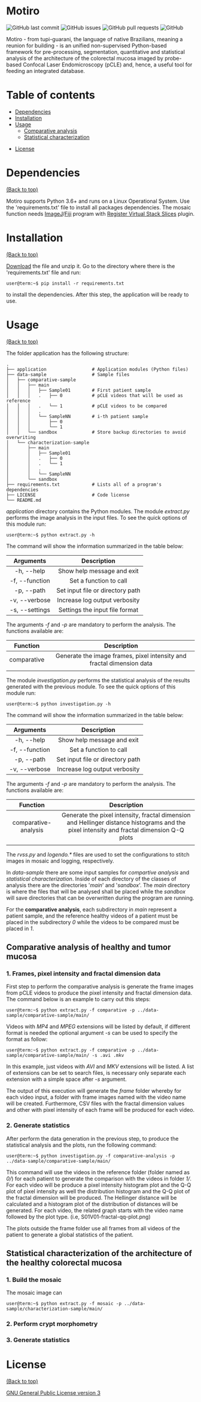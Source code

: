 <!-- https://github.com/amphybio/endomicroscopy-analysis -->

<!-- Add banner here -->
# Motiro

<!-- Add buttons here -->

<!-- ![GitHub release (latest by date including
pre-releases)](https://img.shields.io/github/v/release/navendu-pottekkat/awesome-readme?include_prereleases)-->
![GitHub last
commit](https://img.shields.io/github/last-commit/amphybio/endomicroscopy-analysis)
![GitHub
issues](https://img.shields.io/github/issues-raw/amphybio/endomicroscopy-analysis)
![GitHub pull
requests](https://img.shields.io/github/issues-pr/amphybio/endomicroscopy-analysis)
![GitHub](https://img.shields.io/github/license/amphybio/endomicroscopy-analysis)

<!-- Describe your project in brief -->

Motiro - from tupi-guarani, the language of native Brazilians, meaning a reunion
for building - is an unified non-supervised Python-based framework for
pre-processing, segmentation, quantitative and statistical analysis of the
architecture of the colorectal mucosa imaged by probe-based Confocal Laser
Endomicroscopy (pCLE) and, hence, a useful tool for feeding an integrated
database.

<!-- The project title should be self explanotory and try not to make it a
mouthful. (Although exceptions exist-
**awesome-readme-writing-guide-for-open-source-projects** - would have been a
cool name)

Add a cover/banner image for your README. **Why?** Because it easily **grabs
people's attention** and it **looks cool**(*duh!obviously!*).

The best dimensions for the banner is **1280x650px**. You could also use this
for social preview of your repo.

I personally use [**Canva**](https://www.canva.com/) for creating the banner
images. All the basic stuff is **free**(*you won't need the pro version in most
cases*).

There are endless badges that you could use in your projects. And they do depend
on the project. Some of the ones that I commonly use in every projects are given
below.

I use [**Shields IO**](https://shields.io/) for making badges. It is a simple
and easy to use tool that you can use for almost all your badge cravings. -->

<!-- Some badges that you could use -->

<!-- ![GitHub release (latest by date including
pre-releases)](https://img.shields.io/github/v/release/navendu-pottekkat/awesome-readme?include_prereleases)
: This badge shows the version of the current release.

![GitHub last
commit](https://img.shields.io/github/last-commit/navendu-pottekkat/awesome-readme)
: I think it is self-explanatory. This gives people an idea about how the
  project is being maintained.

![GitHub
issues](https://img.shields.io/github/issues-raw/navendu-pottekkat/awesome-readme)
: This is a dynamic badge from [**Shields IO**](https://shields.io/) that tracks
  issues in your project and gets updated automatically. It gives the user an
  idea about the issues and they can just click the badge to view the issues.

![GitHub pull
requests](https://img.shields.io/github/issues-pr/navendu-pottekkat/awesome-readme)
: This is also a dynamic badge that tracks pull requests. This notifies the
  maintainers of the project when a new pull request comes.

![GitHub All
Releases](https://img.shields.io/github/downloads/navendu-pottekkat/awesome-readme/total):
If you are not like me and your project gets a lot of downloads(*I envy you*)
then you should have a badge that shows the number of downloads! This lets
others know how **Awesome** your project is and is worth contributing to.

![GitHub](https://img.shields.io/github/license/navendu-pottekkat/awesome-readme)
: This shows what kind of open-source license your project uses. This is good
  idea as it lets people know how they can use your project for themselves.

![Tweet](https://img.shields.io/twitter/url?style=flat-square&logo=twitter&url=https%3A%2F%2Fnavendu.me%2Fnsfw-filter%2Findex.html):
This is not essential but it is a cool way to let others know about your
project! Clicking this button automatically opens twitter and writes a tweet
about your project and link to it. All the user has to do is to click tweet.
Isn't that neat? -->

<!-- # Demo-Preview -->

<!-- Add a demo for your project -->

<!-- After you have written about your project, it is a good idea to have a
demo/preview(**video/gif/screenshots** are good options) of your project so that
people can know what to expect in your project. You could also add the demo in
the previous section with the product description.

Here is a random GIF as a placeholder.

![Random GIF](https://media.giphy.com/media/ZVik7pBtu9dNS/giphy.gif) -->

# Table of contents

<!-- After you have introduced your project, it is a good idea to add a **Table
of contents** or **TOC** as **cool** people say it. This would make it easier
for people to navigate through your README and find exactly what they are
looking for.

Here is a sample TOC(*wow! such cool!*) that is actually the TOC for this
README. -->

<!-- - [Project Title](#project-title) -->

<!-- - [Demo-Preview](#demo-preview)-->

<!-- - [Table of contents](#table-of-contents) -->
- [Dependencies](#dependencies)
- [Installation](#installation)
- [Usage](#usage)
   - [Comparative analysis](#comparative-analysis-of-healthy-and-tumor-mucosa)
   - [Statistical characterization](#statistical-characterization-of-the-architecture-of-the-healthy-colorectal-mucosa)
<!-- - [Development](#development) -->
<!-- - [Contribute](#contribute) -->
<!--     <\!-- - [Sponsor](#sponsor) -\-> -->
<!--     - [Adding new features or fixing bugs](#adding-new-features-or-fixing-bugs) -->
- [License](#license)
<!-- - [Footer](#footer) -->

# Dependencies
[(Back to top)](#table-of-contents)

Motiro supports Python 3.6+ and runs on a Linux Operational System. Use the
'requirements.txt' file to install all packages dependencies. The mosaic
function needs [ImageJ](https://imagej.net/Welcome)/[Fiji](https://fiji.sc/)
program with [Register Virtual Stack
Slices](https://imagej.net/Register_Virtual_Stack_Slices) plugin.

# Installation
[(Back to top)](#table-of-contents)

[Download](https://github.com/amphybio/endomicroscopy-analysis/archive/master.zip)
the file and unzip it. Go to the directory where there is the 'requirements.txt'
file and run:
```console
user@term:~$ pip install -r requirements.txt
```
to install the dependencies. After this step, the application will be ready to
use.

<!-- *You might have noticed the **Back to top** button(if not, please notice,
it's right there!). This is a good idea because it makes your README **easy to
navigate.*** The first one should be how to install(how to generally use your
project or set-up for editing in their machine).

This should give the users a concrete idea with instructions on how they can use
your project repo with all the steps.

Following this steps, **they should be able to run this in their device.**

A method I use is after completing the README, I go through the instructions
from scratch and check if it is working. -->

# Usage
[(Back to top)](#table-of-contents)

The folder application has the following structure:


    .
    ├── application                 # Application modules (Python files)
    ├── data-sample                 # Sample files
    │   ├── comparative-sample
    │   │   ├── main
    │   │   │   ├── Sample01        # First patient sample
    │   │   │   .   ├── 0           # pCLE videos that will be used as reference
    │   │   │   .   └── 1           # pCLE videos to be compared
    │   │   │   .
    │   │   │   └── SampleNN        # i-th patient sample
    │   │   │       ├── 0
    │   │   │       └── 1
    │   │   └── sandbox             # Store backup directories to avoid overwriting
    │   └── characterization-sample
    │       ├── main
    │       │   ├── Sample01
    │       │   .   ├── 0
    │       │   .   └── 1
    │       │   .
    │       │   └── SampleNN
    │       └── sandbox
    ├── requirements.txt            # Lists all of a program's dependencies
    ├── LICENSE                     # Code license
    └── README.md


*application* directory contains the Python modules. The module *extract.py*
performs the image analysis in the input files. To see the quick options of
this module run:

```console
user@term:~$ python extract.py -h
```
The command will show the information summarized in the table below:

|    Arguments   |            Description            |
|:--------------:|:---------------------------------:|
| -h, --help     | Show help message and exit        |
| -f, --function | Set a function to call            |
| -p, --path     | Set input file or directory path  |
| -v, --verbose  | Increase log output verbosity     |
| -s, --settings | Settings the input file format    |

The arguments *-f* and *-p* are mandatory to perform the analysis. The functions
available are:

|   Function  |                              Description                              |
|:-----------:|:---------------------------------------------------------------------:|
| comparative | Generate the image frames, pixel intensity and fractal dimension data |
|             |                                                                       |

The module *investigation.py* performs the statistical analysis of the results
generated with the previous module. To see the quick options of this module run:

```console
user@term:~$ python investigation.py -h
```
The command will show the information summarized in the table below:

|    Arguments   |            Description            |
|:--------------:|:---------------------------------:|
| -h, --help     | Show help message and exit        |
| -f, --function | Set a function to call            |
| -p, --path     | Set input file or directory path  |
| -v, --verbose  | Increase log output verbosity     |

The arguments *-f* and *-p* are mandatory to perform the analysis. The functions
available are:

|       Function       |                                                                 Description                                                                |
|:--------------------:|:------------------------------------------------------------------------------------------------------------------------------------------:|
| comparative-analysis | Generate the pixel intensity, fractal dimension and Hellinger distance histograms  and the pixel intensity and fractal dimension Q-Q plots |
|                      |                                                                                                                                            |

The *rvss.py* and *logendo.\** files are used to set the configurations to
stitch images in mosaic and logging, respectively.

In *data-sample* there are some input samples for *compartive analysis* and
*statistical characterization*. Inside of each directory of the classes of
analysis there are the directories '*main*' and '*sandbox*'. The *main*
directory is where the files that will be analysed shall be placed while the
*sandbox* will save directories that can be overwritten during the program are
running.

For the **comparative analysis**, each subdirectory in *main* represent a
patient sample, and the reference healthy videos of a patient must be placed in
the subdirectory *0* while the videos to be compared must be placed in *1*.


## Comparative analysis of healthy and tumor mucosa

### 1. Frames, pixel intensity and fractal dimension data

First step to perform the comparative analysis is generate the frame images from
pCLE videos to produce the pixel intensity and fractal dimension data. The
command below is an example to carry out this steps:

```console
user@term:~$ python extract.py -f comparative -p ../data-sample/comparative-sample/main/
```

Videos with *MP4* and *MPEG* extensions will be listed by default, if different
format is needed the optional argument *-s* can be used to specify the format as follow:

```console
user@term:~$ python extract.py -f comparative -p ../data-sample/comparative-sample/main/ -s .avi .mkv
```

In this example, just videos with *AVI* and *MKV* extensions will be listed. A
list of extensions can be set to search files, is necessary only separate each
extension with a simple space after *-s* argument.

The output of this execution will generate the *frame* folder whereby for each
video input, a folder with frame images named with the video name will be
created. Furthermore, CSV files with the fractal dimension values and other with
pixel intensity of each frame will be produced for each video.

### 2. Generate statistics

After perform the data generation in the previous step, to produce the
statistical analysis and the plots, run the following command:

```console
user@term:~$ python investigation.py -f comparative-analysis -p ../data-sample/comparative-sample/main/
```

This command will use the videos in the reference folder (folder named as *0/*)
for each patient to generate the comparison with the videos in folder *1/*. For
each video will be produce a pixel intensity histogram plot and the Q-Q plot of
pixel intensity as well the distribution histogram and the Q-Q plot of the
fractal dimension will be produced. The Hellinger distance will be calculated
and a histogram plot of the distribution of distances will be generated. For
each video, the related graph starts with the video name followed by the plot
type. (i.e, S01V01-fractal-qq-plot.png)

The plots outside the frame folder use all frames from all videos of the patient
to generate a global statistics of the patient.

## Statistical characterization of the architecture of the healthy colorectal mucosa

### 1. Build the mosaic

The mosaic image can

```console
user@term:~$ python extract.py -f mosaic -p ../data-sample/characterization-sample/main/
```

### 2. Perform crypt morphometry

### 3. Generate statistics

# License
[(Back to top)](#table-of-contents)

<!-- Adding the license to README is a good practice so that people can easily
refer to it.

Make sure you have added a LICENSE file in your project folder. **Shortcut:**
Click add new file in your root of your repo in GitHub > Set file name to
LICENSE > GitHub shows LICENSE templates > Choose the one that best suits your
project!

I personally add the name of the license and provide a link to it like below.
-->

[GNU General Public License version 3](https://opensource.org/licenses/GPL-3.0)

<!-- # Footer -->
<!-- [(Back to top)](#table-of-contents) -->

<!-- <\!-- Let's also add a footer because I love footers and also you **can** use -->
<!-- this to convey important info. -->

<!-- Let's make it an image because by now you have realised that multimedia in -->
<!-- images == cool(*please notice the subtle programming joke). -\-> -->

<!-- Leave a star in GitHub, give a clap in Medium and share this guide if you found -->
<!-- this helpful. -->

<!-- Add the footer here -->

<!--
![Footer](https://github.com/navendu-pottekkat/awesome-readme/blob/master/fooooooter.png)
-->
